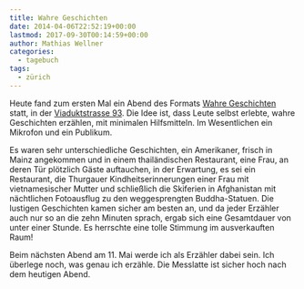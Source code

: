 ```yaml
---
title: Wahre Geschichten
date: 2014-04-06T22:52:19+00:00
lastmod: 2017-09-30T00:14:59+00:00
author: Mathias Wellner
categories:
  - tagebuch
tags:
  - zürich
---
```

Heute fand zum ersten Mal ein Abend des Formats [Wahre Geschichten](http://www.wahre-geschichten.com/) statt, in der [Viaduktstrasse 93](http://www.wahre-geschichten.com/zurich/ort). Die Idee ist, dass Leute selbst erlebte, wahre Geschichten erzählen, mit minimalen Hilfsmitteln. Im Wesentlichen ein Mikrofon und ein Publikum. 

Es waren sehr unterschiedliche Geschichten, ein Amerikaner, frisch in Mainz angekommen und in einem thailändischen Restaurant, eine Frau, an deren Tür plötzlich Gäste auftauchen, in der Erwartung, es sei ein Restaurant, die Thurgauer Kindheitserinnerungen einer Frau mit vietnamesischer Mutter und schließlich die Skiferien in Afghanistan mit nächtlichen Fotoausflug zu den weggesprengten Buddha-Statuen. Die lustigen Geschichten kamen sicher am besten an, und da jeder Erzähler auch nur so an die zehn Minuten sprach, ergab sich eine Gesamtdauer von unter einer Stunde. Es herrschte eine tolle Stimmung im ausverkauften Raum! 

Beim nächsten Abend am 11. Mai werde ich als Erzähler dabei sein. Ich überlege noch, was genau ich erzähle. Die Messlatte ist sicher hoch nach dem heutigen Abend.